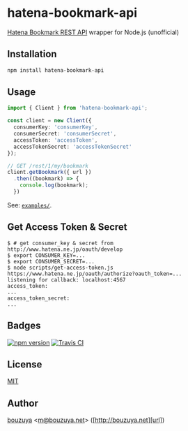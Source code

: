 # hatena-bookmark-api

[Hatena Bookmark REST API][hatena-bookmark-rest-api] wrapper for Node.js (unofficial)

[hatena-bookmark-rest-api]: http://developer.hatena.ne.jp/ja/documents/bookmark/apis/rest

## Installation

```bash
npm install hatena-bookmark-api
```

## Usage

```typescript
import { Client } from 'hatena-bookmark-api';

const client = new Client({
  consumerKey: 'consumerKey',
  consumerSecret: 'consumerSecret',
  accessToken: 'accessToken',
  accessTokenSecret: 'accessTokenSecret'
});

// GET /rest/1/my/bookmark
client.getBookmark({ url })
  .then((bookmark) => {
    console.log(bookmark);
  })
```

See: [`examples/`](examples).

## Get Access Token & Secret

```
$ # get consumer_key & secret from http://www.hatena.ne.jp/oauth/develop
$ export CONSUMER_KEY=...
$ export CONSUMER_SECRET=...
$ node scripts/get-access-token.js
https://www.hatena.ne.jp/oauth/authorize?oauth_token=...
listening for callback: localhost:4567
access_token:
...
access_token_secret:
...
```

## Badges

[![npm version][npm-badge-url]][npm-url]
[![Travis CI][travis-ci-badge-url]][travis-ci-url]

[npm-badge-url]: https://img.shields.io/npm/v/hatena-bookmark-api
[npm-url]: https://www.npmjs.com/package/hatena-bookmark-api
[travis-ci-badge-url]: https://img.shields.io/travis/bouzuya/node-hatena-bookmark-api
[travis-ci-url]: https://travis-ci.org/bouzuya/node-hatena-bookmark-api

## License

[MIT](LICENSE)

## Author

[bouzuya][user] &lt;[m@bouzuya.net][mail]&gt; ([http://bouzuya.net][url])

[user]: https://github.com/bouzuya
[mail]: mailto:m@bouzuya.net
[url]: http://bouzuya.net
